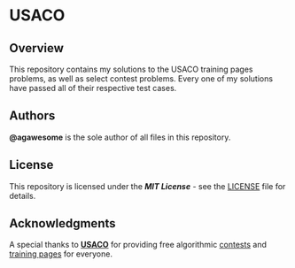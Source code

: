 # USACO

## Overview
This repository contains my solutions to the USACO training pages problems, as well as select contest problems. Every one of my solutions have passed all of their respective test cases.

## Authors
**@agawesome** is the sole author of all files in this repository.

## License
This repository is licensed under the **_MIT License_** - see the [LICENSE](LICENSE) file for details.

## Acknowledgments
A special thanks to [**USACO**](http://usaco.org/index.php) for providing free algorithmic [contests](http://usaco.org/index.php?page=contests) and [training pages](http://train.usaco.org/usacogate) for everyone.
